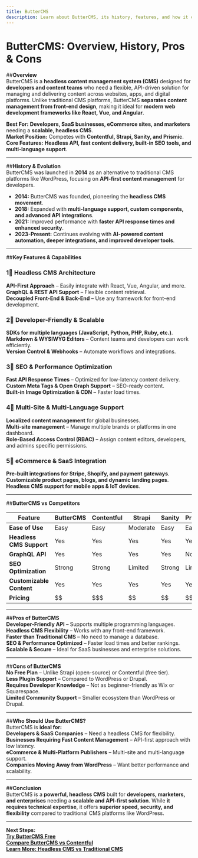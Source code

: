 ```yaml
---
title: ButterCMS  
description: Learn about ButterCMS, its history, features, and how it compares to other CMS platforms.  
---
```


# **ButterCMS: Overview, History, Pros & Cons**  

##**Overview**  
ButterCMS is a **headless content management system (CMS)** designed for **developers and content teams** who need a flexible, API-driven solution for managing and delivering content across websites, apps, and digital platforms. Unlike traditional CMS platforms, ButterCMS **separates content management from front-end design**, making it ideal for **modern web development frameworks like React, Vue, and Angular**.  

 **Best For:** **Developers, SaaS businesses, eCommerce sites, and marketers** needing a **scalable, headless CMS**.  
 **Market Position:** Competes with **Contentful, Strapi, Sanity, and Prismic**.  
 **Core Features:** **Headless API, fast content delivery, built-in SEO tools, and multi-language support**.  

---

##**History & Evolution**  
ButterCMS was launched in **2014** as an alternative to traditional CMS platforms like WordPress, focusing on **API-first content management** for developers.  

- **2014:** ButterCMS was founded, pioneering the **headless CMS movement**.  
- **2018:** Expanded with **multi-language support, custom components, and advanced API integrations**.  
- **2021:** Improved performance with **faster API response times and enhanced security**.  
- **2023-Present:** Continues evolving with **AI-powered content automation, deeper integrations, and improved developer tools**.  

---

##**Key Features & Capabilities**  

### **1⃣ Headless CMS Architecture**  
 **API-First Approach** – Easily integrate with React, Vue, Angular, and more.  
 **GraphQL & REST API Support** – Flexible content retrieval.  
 **Decoupled Front-End & Back-End** – Use any framework for front-end development.  

### **2⃣ Developer-Friendly & Scalable**  
 **SDKs for multiple languages (JavaScript, Python, PHP, Ruby, etc.)**.  
 **Markdown & WYSIWYG Editors** – Content teams and developers can work efficiently.  
 **Version Control & Webhooks** – Automate workflows and integrations.  

### **3⃣ SEO & Performance Optimization**  
 **Fast API Response Times** – Optimized for low-latency content delivery.  
 **Custom Meta Tags & Open Graph Support** – SEO-ready content.  
 **Built-in Image Optimization & CDN** – Faster load times.  

### **4⃣ Multi-Site & Multi-Language Support**  
 **Localized content management** for global businesses.  
 **Multi-site management** – Manage multiple brands or platforms in one dashboard.  
 **Role-Based Access Control (RBAC)** – Assign content editors, developers, and admins specific permissions.  

### **5⃣ eCommerce & SaaS Integration**  
 **Pre-built integrations for Stripe, Shopify, and payment gateways**.  
 **Customizable product pages, blogs, and dynamic landing pages**.  
 **Headless CMS support for mobile apps & IoT devices**.  

---

##**ButterCMS vs Competitors**  

| Feature                  | ButterCMS | Contentful | Strapi      | Sanity      | Prismic     |
|--------------------------|-----------|------------|-------------|-------------|-------------|
| **Ease of Use**          |  Easy   |  Easy    |  Moderate |  Easy     |  Easy     |
| **Headless CMS Support** |  Yes    |  Yes     |  Yes      |  Yes      |  Yes      |
| **GraphQL API**          |  Yes    |  Yes     |  Yes      |  Yes      |  No       |
| **SEO Optimization**     |  Strong |  Strong  |  Limited  |  Strong   |  Limited  |
| **Customizable Content** |  Yes    |  Yes     |  Yes      |  Yes      |  Yes      |
| **Pricing**              | $$        | $$$        | $$         | $$          | $$          |

---

##**Pros of ButterCMS**  
 **Developer-Friendly API** – Supports multiple programming languages.  
 **Headless CMS Flexibility** – Works with any front-end framework.  
 **Faster than Traditional CMS** – No need to manage a database.  
 **SEO & Performance Optimized** – Faster load times and better rankings.  
 **Scalable & Secure** – Ideal for SaaS businesses and enterprise solutions.  

---

##**Cons of ButterCMS**  
 **No Free Plan** – Unlike Strapi (open-source) or Contentful (free tier).  
 **Less Plugin Support** – Compared to WordPress or Drupal.  
 **Requires Developer Knowledge** – Not as beginner-friendly as Wix or Squarespace.  
 **Limited Community Support** – Smaller ecosystem than WordPress or Drupal.  

---

##**Who Should Use ButterCMS?**  
ButterCMS is **ideal for:**  
 **Developers & SaaS Companies** – Need a headless CMS for flexibility.  
 **Businesses Requiring Fast Content Management** – API-first approach with low latency.  
 **eCommerce & Multi-Platform Publishers** – Multi-site and multi-language support.  
 **Companies Moving Away from WordPress** – Want better performance and scalability.  

---

##**Conclusion**  
ButterCMS is a **powerful, headless CMS** built for **developers, marketers, and enterprises** needing a **scalable and API-first solution**. While **it requires technical expertise**, it offers **superior speed, security, and flexibility** compared to traditional CMS platforms like WordPress.  

---

 **Next Steps:**  
 **[Try ButterCMS Free](https://buttercms.com/)**  
 **[Compare ButterCMS vs Contentful](#)**  
 **[Learn More: Headless CMS vs Traditional CMS](#)**  
